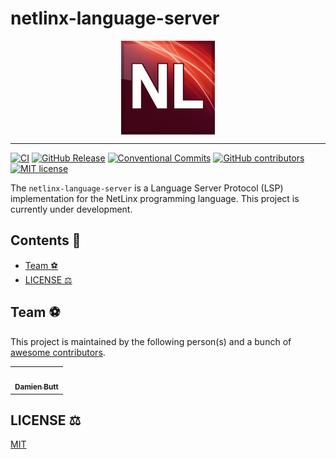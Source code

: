 # netlinx-language-server

<div align="center">
    <img align="center" src="./assets/img/NetLinx1.png" alt="netlinx-logo" width="150"/>
</div>

---

[![CI][ci]](https://github.com/Norgate-AV/netlinx-language-server/actions/workflows/ci.yml)
[![GitHub Release](https://img.shields.io/github/v/release/Norgate-AV/netlinx-language-server)](https://github.com/Norgate-AV/netlinx-language-server/releases)
[![Conventional Commits](https://img.shields.io/badge/Conventional%20Commits-1.0.0-%23FE5196?logo=conventionalcommits&logoColor=white)](https://conventionalcommits.org)
[![GitHub contributors](https://img.shields.io/github/contributors/Norgate-AV/netlinx-language-server)](https://github.com/Norgate-AV/tree-sitter-netlinx/graphs/contributors)
[![MIT license](https://img.shields.io/badge/License-MIT-blue.svg)](LICENSE)

The `netlinx-language-server` is a Language Server Protocol (LSP) implementation for the NetLinx programming language. This project is currently under development.

[ci]: https://img.shields.io/github/actions/workflow/status/Norgate-AV/netlinx-language-server/ci.yml?logo=github&label=CI

## Contents :book:

<!-- START doctoc generated TOC please keep comment here to allow auto update -->
<!-- DON'T EDIT THIS SECTION, INSTEAD RE-RUN doctoc TO UPDATE -->

- [Team :soccer:](#team-soccer)
- [LICENSE :balance_scale:](#license-balance_scale)

<!-- END doctoc generated TOC please keep comment here to allow auto update -->

## Team :soccer:

This project is maintained by the following person(s) and a bunch of [awesome contributors](https://github.com/Norgate-AV/netlinx-language-server/graphs/contributors).

<table>
  <tr>
    <td align="center"><a href="https://github.com/damienbutt"><img src="https://avatars.githubusercontent.com/damienbutt?v=4?s=100" width="100px;" alt=""/><br /><sub><b>Damien Butt</b></sub></a><br /></td>
  </tr>
</table>

## LICENSE :balance_scale:

[MIT](./LICENSE)
